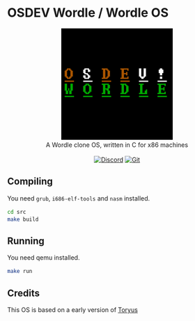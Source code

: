 # OSDEV Wordle / Wordle OS
<p align="center">
<img src="assets/osdev_wordle.png" width="256px"/><br/>
A Wordle clone OS, written in C for x86 machines<br/><br/>
<a href="https://discord.gg/7qnUz5KUdD"><img src="https://img.shields.io/badge/Discord-%237289DA.svg?style=for-the-badge&logo=discord&logoColor=white" alt="Discord"/></a>
<a href="https://github.com/Camroku/WordleOS"><img src="https://img.shields.io/badge/git-%23F05033.svg?style=for-the-badge&logo=git&logoColor=white" alt="Git"/></a>
</p>

## Compiling
You need `grub`, `i686-elf-tools` and `nasm` installed.
```sh
cd src
make build
```

## Running
You need qemu installed.
```sh
make run
```

## Credits
This OS is based on a early version of [Toryus](https://github.com/Camroku/Toryus)
